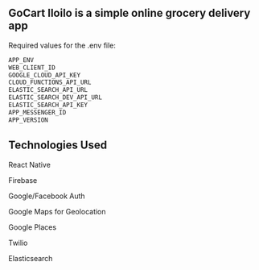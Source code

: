 ## GoCart Iloilo is a simple online grocery delivery app

Required values for the .env file:

```bash
APP_ENV
WEB_CLIENT_ID
GOOGLE_CLOUD_API_KEY
CLOUD_FUNCTIONS_API_URL
ELASTIC_SEARCH_API_URL
ELASTIC_SEARCH_DEV_API_URL
ELASTIC_SEARCH_API_KEY
APP_MESSENGER_ID
APP_VERSION
```

## Technologies Used

React Native

Firebase

Google/Facebook Auth

Google Maps for Geolocation

Google Places

Twilio

Elasticsearch
